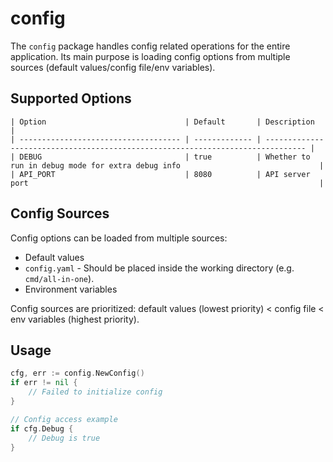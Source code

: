 # config

The `config` package handles config related operations for the entire application.
Its main purpose is loading config options from multiple sources (default values/config file/env variables).

## Supported Options

```
| Option                               | Default       | Description                                                                     |
| ------------------------------------ | ------------- | ------------------------------------------------------------------------------- |
| DEBUG                                | true          | Whether to run in debug mode for extra debug info                               |
| API_PORT                             | 8080          | API server port                                                                 |
```

## Config Sources

Config options can be loaded from multiple sources:

- Default values
- `config.yaml` - Should be placed inside the working directory (e.g. `cmd/all-in-one`).
- Environment variables

Config sources are prioritized:
default values (lowest priority) < config file < env variables (highest priority).

## Usage

```go
cfg, err := config.NewConfig()
if err != nil {
    // Failed to initialize config
}

// Config access example
if cfg.Debug {
    // Debug is true
}
```

